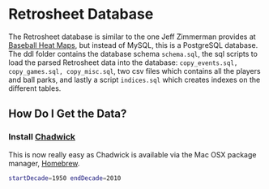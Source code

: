 # Retrosheet Database
The Retrosheet database is similar to the one Jeff Zimmerman provides at [Baseball Heat Maps](http://www.baseballheatmaps.com/retrosheet-database-download/), but instead of MySQL, this is a PostgreSQL database. The ddl folder contains the database schema ```schema.sql```, the sql scripts to load the parsed Retrosheet data into the database: ```copy_events.sql, copy_games.sql, copy_misc.sql```, two csv files which contains all the players and ball parks, and lastly a script ```indices.sql``` which creates indexes on the different tables.

## How Do I Get the Data?
### Install [Chadwick](http://chadwick.sourceforge.net/)
This is now really easy as Chadwick is available via the Mac OSX package manager, [Homebrew](http://brew.sh/).

```sh
startDecade=1950 endDecade=2010
```

	
 	